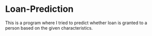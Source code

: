 # Loan-Prediction
This is a program where I tried to predict whether loan is granted to a person based on the given characteristics.
